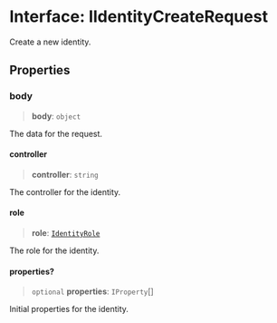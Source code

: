 # Interface: IIdentityCreateRequest

Create a new identity.

## Properties

### body

> **body**: `object`

The data for the request.

#### controller

> **controller**: `string`

The controller for the identity.

#### role

> **role**: [`IdentityRole`](../type-aliases/IdentityRole.md)

The role for the identity.

#### properties?

> `optional` **properties**: `IProperty`[]

Initial properties for the identity.
